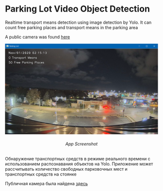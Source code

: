 # Parking Lot Video Object Detection
Realtime transport means detection using image detection by Yolo. It can count free parking places and transport means in the parking area

A public camera was found [here](https://www.insecam.org/en/bytag/Parking/)

![screenshot](https://github.com/EnjiRouz/Parking-Lot-Video-Object-Detection/blob/master/screenshot.png)
<h6 align="center">App Screenshot</h6>

Обнаружение транспортных средств в режиме реального времени с использованием распознавания объектов на Yolo. Приложение может рассчитывать количество свободных парковочных мест и транспортных средств на стоянке

Публичная камера была найдена [здесь](https://www.insecam.org/en/bytag/Parking/)
